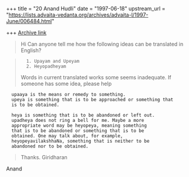 +++
title = "20 Anand Hudli"
date = "1997-06-18"
upstream_url = "https://lists.advaita-vedanta.org/archives/advaita-l/1997-June/006484.html"

+++
[Archive link](https://lists.advaita-vedanta.org/archives/advaita-l/1997-June/006484.html)

>Hi
>Can anyone tell me how the following ideas can be translated in English?

>       1. Upayam and Upeyam
>       2. Heyopadheyam
>Words in current translated works some seems inadequate. If someone
>has some idea, please help
>

      upaaya is the means or remedy to something.
      upeya is something that is to be approached or something that
      is to be obtained.

      heya is something that is to be abandoned or left out.
      upadheya does not ring a bell for me. Maybe a more
      appropriate word may be heyopeya, meaning something
      that is to be abandoned or something that is to be
      obtained. One may talk about, for example,
      heyopeyavilakshhaNa, something that is neither to be
      abandoned nor to be obtained.

>Thanks.
>Giridharan

  Anand

